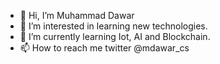 - 👋 Hi, I’m Muhammad Dawar
- 👀 I’m interested in learning new technologies.
- 🌱 I’m currently learning Iot, AI and Blockchain.
- 📫 How to reach me twitter @mdawar_cs

<!---
mdawar-cs/mdawar-cs is a ✨ special ✨ repository because its `README.md` (this file) appears on your GitHub profile.
You can click the Preview link to take a look at your changes.
--->
